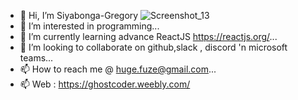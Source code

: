 
- 👋 Hi, I’m Siyabonga-Gregory
 ![Screenshot_13](https://user-images.githubusercontent.com/19228713/158179144-68265322-3a64-42b2-b137-d8114878708f.png)
- 👀 I’m interested in programming...
- 🌱 I’m currently learning advance ReactJS https://reactjs.org/...
- 💞️ I’m looking to collaborate on github,slack , discord 'n microsoft teams...
- 📫 How to reach me @ huge.fuze@gmail.com...
- 📫 Web : https://ghostcoder.weebly.com/

<!---
Siyabonga-Gregory/Siyabonga-Gregory is a ✨ special ✨ repository because its `README.md` (this file) appears on your GitHub profile.
You can click the Preview link to take a look at your changes.
--->
